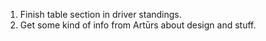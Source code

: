 1. Finish table section in driver standings.
2. Get some kind of info from Artūrs about design and stuff.
